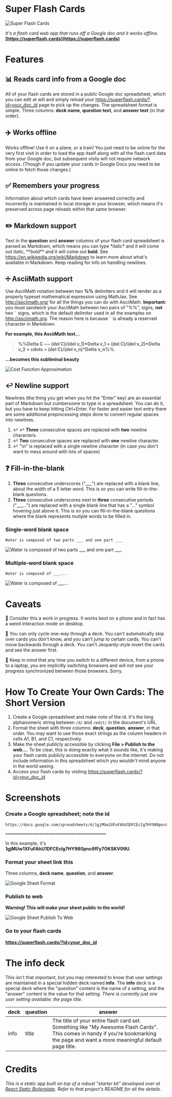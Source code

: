 # Super Flash Cards
![Super Flash Cards](https://pd93f014.s3.amazonaws.com/super-flash-cards-screenshot.jpg)

*It's a flash card web app that runs off a Google doc and it works offline.* **[https://superflash.cards](https://superflash.cards)**

# Features
## :bar_chart: Reads card info from a Google doc
All of your flash cards are stored in a public Google doc spreadsheet, which you
can edit at will and simply reload your https://superflash.cards/?id=your_doc_id page to
pick up the changes. The spreadsheet format is simple. Three columns: **deck
name**, **question text**, and **answer text** (in that order).

## :airplane: Works offline
Works offline! Use it on a plane, or a train! You just need to be online for the
very first visit in order to load the app itself along with all the flash card data
from your Google doc, but subsequent visits will not require network access.
(Though if you update your cards in Google Docs you need to be online to fetch
those changes.)

## :white_check_mark: Remembers your progress
Information about which cards have been answered correctly and incorrectly is
maintained in local storage in your browser, which means it's preserved across
page reloads within that same browser.

## :pencil2: Markdown support
Text in the **question** and **answer** columns of your flash card spreadsheet
is parsed as Markdown, which means you can type \*italic\* and it will come out
*italic*, \*\*bold\*\* and it will come out **bold**. See
https://en.wikipedia.org/wiki/Markdown to learn more about what's available in
Markdown. Keep reading for info on handling newlines.

## :heavy_division_sign: AsciiMath support
Use AsciiMath notation between two **%%** delimiters and it will render as a
properly typeset mathematical expression using MathJax. See
http://asciimath.org/ for all the things you can do with AsciiMath.
**Important:** you must sandwich your AsciiMath between two pairs of "%%",
signs, **not** two <code>\`</code> signs, which is the default delimiter used in all
the examples on http://asciimath.org. The reason here is because <code>\`</code>
is already a reserved character in Markdown.

**For example, this AsciiMath text...**

> **%%Delta C ~~ (del C)/(del v\_1)\*Delta v\_1 + (del C)/(del v\_2)\*Delta v\_2 + cdots + (del C)/(del v\_n)\*Delta v\_n%%**

**...becomes this subliminal beauty**

![Cost Function Approximation](https://s3.amazonaws.com/pd93f014/math-equation-1.png)

## :leftwards_arrow_with_hook: Newline support
Newlines (the thing you get when you hit the "Enter" key) are an essential part
of Markdown but cumbersome to type in a spreadsheet. You can do it, but you
have to keep hitting Ctrl+Enter. For faster and easier text entry there are some
additional preprocessing steps done to convert regular spaces into newlines.

1. :leftwards_arrow_with_hook: :leftwards_arrow_with_hook: **Three** consecutive spaces are replaced with **two** newline characters.
2. :leftwards_arrow_with_hook: **Two** consecutive spaces are replaced with **one** newline character.
3. :leftwards_arrow_with_hook: "\n" is replaced with a single newline
   character (in case you don't want to mess around with lots of spaces)

## :question: Fill-in-the-blank
1. **Three** consecutive underscores ("\_\_\_") are replaced with a blank line,
   about the width of a 5 letter word. This is so you can write
   fill-in-the-blank questions.
2. **Three** consecutive underscores next to **three** consecutive periods
   ("\_\_\_...") are replaced with a single blank line that has a "&hellip;"
   symbol hovering just above it. This is so you can fill-in-the-blank questions
   where the blank represents mutiple words to be filled in.

### Single-word blank space
`Water is composed of two parts ___ and one part ___`

![Water is composed of two parts \_\_\_ and one part \_\_\_.](https://pd93f014.s3.amazonaws.com/super-flash-cards-blank-space-single-shadow.png?v=2)

### Multiple-word blank space

`Water is composed of ___...`

![Water is composed of \_\_\_...](https://pd93f014.s3.amazonaws.com/super-flash-cards-blank-space-dots-shadow.png?v=2)

# Caveats
:construction: Consider this a work in progress. It works best on a phone and
in fact has a weird interaction mode on desktop.

:repeat: You can only cycle one-way through a deck. You can't automatically
skip over cards you don't know, and you can't jump to certain cards. You can't
move backwards through a deck. You can't Jeopardy-style invert the cards and
see the answer first.

:floppy_disk: Keep in mind that any time you switch to a different device,  from
a phone to a laptop, you are implicitly switching browsers and will *not* see
your progress synchronized between those browsers. Sorry.

# How To Create Your Own Cards: The Short Version

1. Create a Google spreadsheet and make note of the id. It's the long
   alphanumeric string between `/d/` and `/edit/` in the document's URL.
2. Format the sheet with three columns: **deck**, **question**, **answer**, in
   that order. You may want to use those exact strings as the column headers in
   cells A1, B1, and C1, respectively.
3. Make the sheet publicly accessible by clicking **File > Publish to the
   web...**. To be clear, this is doing exactly what it sounds like, it's
   making your flash cards publicly accessible to everyone on the internet. Do
   not include information in this spreadsheet which you wouldn't mind anyone
   in the world seeing.
4. Access your flash cards by visiting https://superflash.cards/?id=your_doc_id
   
# Screenshots
### Create a Google spreadsheet; note the id

    https://docs.google.com/spreadsheets/d/1gjMUw1XFuFAhU1DFCEcIg7HY980pnc6fFy7OKSKV09U/edit#gid=0
                                           ============================================

In this example, it's **1gjMUw1XFuFAhU1DFCEcIg7HY980pnc6fFy7OKSKV09U**.

### Format your sheet link this
Three columns, **deck name**, **question**, and **answer**.

![Google Sheet Format](https://pd93f014.s3.amazonaws.com/flash-cards-example-spreadsheet.png)

### Publish to web
**Warning! This will make your sheet public to the world!**

![Google Sheet Publish To Web](https://pd93f014.s3.amazonaws.com/flash-cards-static-app-publish-to-web-combined.png)

### Go to your flash cards
**https://superflash.cards/?id=your_doc_id**

# The **info** deck
This isn't that important, but you may interested to know that user settings are
maintained in a special hidden deck named **info**. The **info** deck is a
special deck where the "question" content is the name of a setting, and the
"answer" content is the value for that setting. _There is currently just one
user setting available: the page title._

| deck | question | answer |
| ---- | -------- | ------ |
| info | title    | The title of your entire flash card set. Something like "My Awesome Flash Cards". This comes in handy if you're bookmarking the page and want a more meaningful default page title. |

# Credits
*This is a static app built on top of a robust "starter kit" developed over at
[React Static Boilerplate](https://github.com/koistya/react-static-boilerplate).
Refer to that project's README for all the details.*
